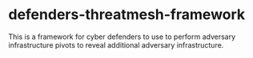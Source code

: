 # defenders-threatmesh-framework
This is a framework for cyber defenders to use to perform adversary infrastructure pivots to reveal additional adversary infrastructure.
